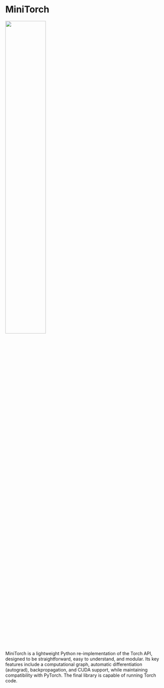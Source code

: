 

# MiniTorch

<img src="https://minitorch.github.io/minitorch.svg" width="50%">

MiniTorch is a lightweight Python re-implementation of the Torch API, designed to be straightforward, easy to understand, and modular. Its key features include a computational graph, automatic differentiation (autograd), backpropagation, and CUDA support, while maintaining compatibility with PyTorch. The final library is capable of running Torch code.
